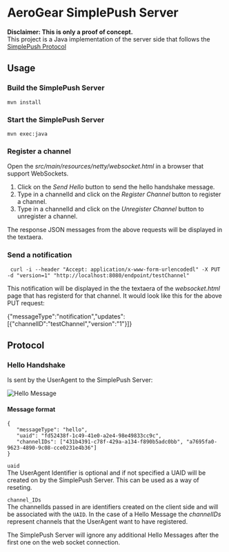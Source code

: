 # AeroGear SimplePush Server
__Disclaimer: This is only a proof of concept.__  
This project is a Java implementation of the server side that follows the [SimplePush Protocol](https://wiki.mozilla.org/WebAPI/SimplePush/Protocol)

## Usage

### Build the SimplePush Server

    mvn install

### Start the SimplePush Server

    mvn exec:java
    
### Register a channel 
Open the _src/main/resources/netty/websocket.html_ in a browser that support WebSockets.  

1. Click on the _Send Hello_ button to send the hello handshake message.  
2. Type in a channelId and click on the _Register Channel_ button to register a channel.   
2. Type in a channelId and click on the _Unregister Channel_ button to unregister a channel.   

The response JSON messages from the above requests will be displayed in the textaera.

### Send a notification

     curl -i --header "Accept: application/x-www-form-urlencodedl" -X PUT -d "version=1" "http://localhost:8080/endpoint/testChannel"
     
This notification will be displayed in the the textaera of the _websocket.html_ page that has registerd for that 
channel. It would look like this for the above PUT request:

   {"messageType":"notification","updates":[{"channelID":"testChannel","version":"1"}]} 
   
   
## Protocol

### Hello Handshake
Is sent by the UserAgent to the SimplePush Server:

![Hello Message](https://raw.github.com/danbev/aerogear-simplepush-server/master/src/etc/images/hello-message.png)

#### Message format

    {
       "messageType": "hello",
       "uaid": "fd52438f-1c49-41e0-a2e4-98e49833cc9c",
       "channelIDs": ["431b4391-c78f-429a-a134-f890b5adc0bb", "a7695fa0-9623-4890-9c08-cce0231e4b36"]
    }
```uaid```  
The UserAgent Identifier is optional and if not specified a UAID will be created on by the SimplePush Server. This can 
be used as a way of reseting.

```channel_IDs```  
The channelIds passed in are identifiers created on the client side and will be associated with the ```UAID```. In the case
of a Hello Message the _channelIDs_ represent channels that the UserAgent want to have registered.

The SimplePush Server will ignore any additional Hello Messages after the first one on the web socket connection. 


